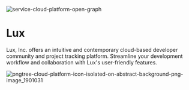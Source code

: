 ![service-cloud-platform-open-graph](https://github.com/pyquinnnarlo/Lux/assets/105549100/81516d27-5b01-4416-9ca4-0937ca2c003b)
# Lux
Lux, Inc. offers an intuitive and contemporary cloud-based developer community and project tracking platform. Streamline your development workflow and collaboration with Lux's user-friendly features.

![pngtree-cloud-platform-icon-isolated-on-abstract-background-png-image_1901031](https://github.com/pyquinnnarlo/Lux/assets/105549100/40bf0f64-49ce-487d-ad55-897612a95a3a)
